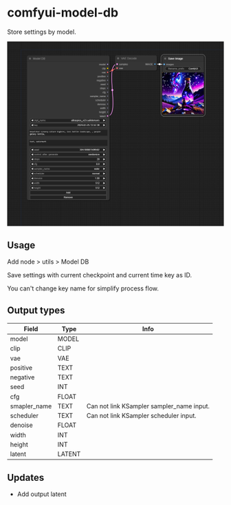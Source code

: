 # comfyui-model-db

Store settings by model.

![image-1](./images/workflow.png)

## Usage

Add node > utils > Model DB

Save settings with current checkpoint and current time key as ID.

You can't change key name for simplify process flow.

## Output types

| Field        | Type  | Info                                      |
|--------------|-------|-------------------------------------------|
| model        | MODEL |                                           |
| clip         | CLIP  |                                           |
| vae          | VAE   |                                           |
| positive     | TEXT  |                                           |
| negative     | TEXT  |                                           |
| seed         | INT   |                                           |
| cfg          | FLOAT |                                           |
| smapler_name | TEXT  | Can not link KSampler sampler_name input. |
| scheduler    | TEXT  | Can not link KSampler scheduler input.    |
| denoise      | FLOAT |                                           |
| width        | INT   |                                           |
| height       | INT   |                                           |
| latent       | LATENT|                                           |

## Updates

- Add output latent